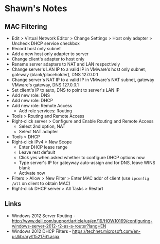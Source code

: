 # Shawn's Notes

## MAC Filtering
* Edit > Virtual Network Editor > Change Settings > Host only adapter > Uncheck DHCP service checkbox
* Record host only subnet
* Add a new host only adapter to server
* Change client's adapter to host only
* Rename server adapters to NAT and LAN respectively
* Change server's LAN IP to a valid IP in VMware's host only subnet, gateway (blank/placeholder), DNS 127.0.0.1
* Change server's NAT IP to a valid IP in VMware's NAT subnet, gateway VMware's gateway, DNS 127.0.0.1
* Set client's IP to auto, DNS to point to server's LAN IP
* Add new role: DNS
* Add new role: DHCP
* Add new role: Remote Access
  * Add role services: Routing
* Tools > Routing and Remote Access
* Right-click server > Configure and Enable Routing and Remote Access
  * Select 2nd option, NAT
  * Select NAT adapter
* Tools > DHCP
* Right-click IPv4 > New Scope
  * Enter DHCP lease range
  * Leave rest default
  * Click yes when asked whether to configure DHCP options now
  * Type server's IP for gateyway auto-assign and for DNS, leave WINS blank
  * Activate now
* Filters > Allow > New Filter > Enter MAC addr of client (use `ipconfig /all` on client to obtain MAC)
* Right-click DHCP server > All Tasks > Restart

## Links
* Windows 2012 Server Routing - http://www.dell.com/support/article/us/en/19/HOW10169/configuring-windows-server-2012-r2-as-a-router?lang=EN
* Windows 2012 DHCP Filters - https://technet.microsoft.com/en-us/library/ff521761.aspx

